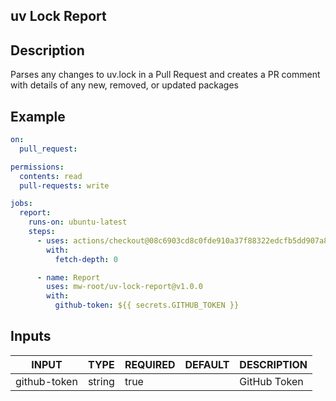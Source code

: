 ## uv Lock Report
## Description

<!-- AUTO-DOC-DESCRIPTION:START - Do not remove or modify this section -->

Parses any changes to uv.lock in a Pull Request and
creates a PR comment with details of any new, removed, or
updated packages

<!-- AUTO-DOC-DESCRIPTION:END -->


## Example
```yaml
on:
  pull_request:

permissions:
  contents: read
  pull-requests: write

jobs:
  report:
    runs-on: ubuntu-latest
    steps:
      - uses: actions/checkout@08c6903cd8c0fde910a37f88322edcfb5dd907a8 # v5.0.0
        with:
          fetch-depth: 0

      - name: Report
        uses: mw-root/uv-lock-report@v1.0.0
        with:
          github-token: ${{ secrets.GITHUB_TOKEN }}
```

## Inputs

<!-- AUTO-DOC-INPUT:START - Do not remove or modify this section -->

|    INPUT     |  TYPE  | REQUIRED | DEFAULT | DESCRIPTION  |
|--------------|--------|----------|---------|--------------|
| github-token | string |   true   |         | GitHub Token |

<!-- AUTO-DOC-INPUT:END -->
